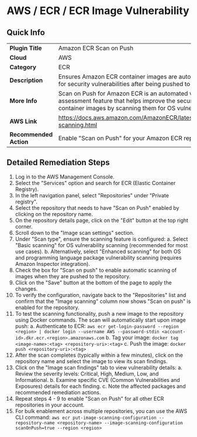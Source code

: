 # AWS / ECR / ECR Image Vulnerability

## Quick Info

| | |
|-|-|
| **Plugin Title** | Amazon ECR Scan on Push |
| **Cloud** | AWS |
| **Category** | ECR |
| **Description** | Ensures Amazon ECR container images are automatically scanned for security vulnerabilities after being pushed to a repository |
| **More Info** | Scan on Push for Amazon ECR is an automated vulnerability assessment feature that helps improve the security of ECR container images by scanning them for OS vulnerabilities. |
| **AWS Link** | https://docs.aws.amazon.com/AmazonECR/latest/userguide/image-scanning.html |
| **Recommended Action** | Enable "Scan on Push" for your Amazon ECR repositories. |

## Detailed Remediation Steps
1. Log in to the AWS Management Console.
2. Select the "Services" option and search for ECR (Elastic Container Registry).
3. In the left navigation panel, select "Repositories" under "Private registry".
4. Select the repository that needs to have "Scan on Push" enabled by clicking on the repository name.
5. On the repository details page, click on the "Edit" button at the top right corner.
6. Scroll down to the "Image scan settings" section.
7. Under "Scan type", ensure the scanning feature is configured:
   a. Select "Basic scanning" for OS vulnerability scanning (recommended for most use cases).
   b. Alternatively, select "Enhanced scanning" for both OS and programming language package vulnerability scanning (requires Amazon Inspector integration).
8. Check the box for "Scan on push" to enable automatic scanning of images when they are pushed to the repository.
9. Click on the "Save" button at the bottom of the page to apply the changes.
10. To verify the configuration, navigate back to the "Repositories" list and confirm that the "Image scanning" column now shows "Scan on push" is enabled for the repository.
11. To test the scanning functionality, push a new image to the repository using Docker commands. The scan will automatically start upon image push:
   a. Authenticate to ECR: `aws ecr get-login-password --region <region> | docker login --username AWS --password-stdin <account-id>.dkr.ecr.<region>.amazonaws.com`
   b. Tag your image: `docker tag <image-name>:<tag> <repository-uri>:<tag>`
   c. Push the image: `docker push <repository-uri>:<tag>`
12. After the scan completes (typically within a few minutes), click on the repository name and select the image to view its scan findings.
13. Click on the "Image scan findings" tab to view vulnerability details:
   a. Review the severity levels: Critical, High, Medium, Low, and Informational.
   b. Examine specific CVE (Common Vulnerabilities and Exposures) details for each finding.
   c. Note the affected packages and recommended remediation actions.
14. Repeat steps 4 - 9 to enable "Scan on Push" for all other ECR repositories in your account.
15. For bulk enablement across multiple repositories, you can use the AWS CLI command:
   `aws ecr put-image-scanning-configuration --repository-name <repository-name> --image-scanning-configuration scanOnPush=true --region <region>`
